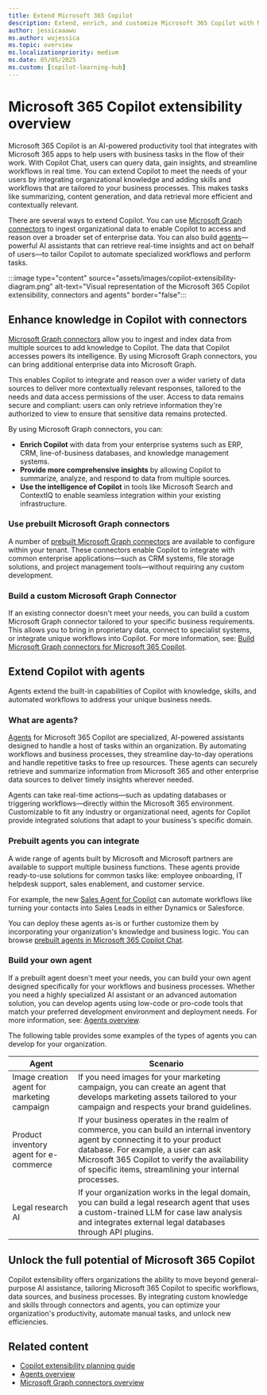 ```yaml
---
title: Extend Microsoft 365 Copilot
description: Extend, enrich, and customize Microsoft 365 Copilot with Microsoft Graph connectors, agents, external services, and data.
author: jessicaaawu
ms.author: wujessica
ms.topic: overview
ms.localizationpriority: medium
ms.date: 05/05/2025
ms.custom: [copilot-learning-hub]
---
```


# Microsoft 365 Copilot extensibility overview

Microsoft 365 Copilot is an AI-powered productivity tool that integrates with Microsoft 365 apps to help users with business tasks in the flow of their work. With Copilot Chat, users can query data, gain insights, and streamline workflows in real time. You can extend Copilot to meet the needs of your users by integrating organizational knowledge and adding skills and workflows that are tailored to your business processes. This makes tasks like summarizing, content generation, and data retrieval more efficient and contextually relevant.

There are several ways to extend Copilot. You can use [Microsoft Graph connectors](#enhance-knowledge-in-copilot-with-connectors) to ingest organizational data to enable Copilot to access and reason over a broader set of enterprise data. You can also build [agents](#extend-copilot-with-agents)—powerful AI assistants that can retrieve real-time insights and act on behalf of users—to tailor Copilot to automate specialized workflows and perform tasks.

:::image type="content" source="assets/images/copilot-extensibility-diagram.png" alt-text="Visual representation of the Microsoft 365 Copilot extensibility, connectors and agents" border="false":::

## Enhance knowledge in Copilot with connectors

[Microsoft Graph connectors](overview-graph-connector.md) allow you to ingest and index data from multiple sources to add knowledge to Copilot. The data that Copilot accesses powers its intelligence. By using Microsoft Graph connectors, you can bring additional enterprise data into Microsoft Graph.

This enables Copilot to integrate and reason over a wider variety of data sources to deliver more contextually relevant responses, tailored to the needs and data access permissions of the user. Access to data remains secure and compliant: users can only retrieve information they're authorized to view to ensure that sensitive data remains protected.

By using Microsoft Graph connectors, you can:

- **Enrich Copilot** with data from your enterprise systems such as ERP, CRM, line-of-business databases, and knowledge management systems.
- **Provide more comprehensive insights** by allowing Copilot to summarize, analyze, and respond to data from multiple sources.  
- **Use the intelligence of Copilot** in tools like Microsoft Search and ContextIQ to enable seamless integration within your existing infrastructure.

### Use prebuilt Microsoft Graph connectors

A number of [prebuilt Microsoft Graph connectors](/microsoftsearch/connectors-gallery) are available to configure within your tenant. These connectors enable Copilot to integrate with common enterprise applications—such as CRM systems, file storage solutions, and project management tools—without requiring any custom development.

### Build a custom Microsoft Graph Connector

If an existing connector doesn't meet your needs, you can build a custom Microsoft Graph connector tailored to your specific business requirements. This allows you to bring in proprietary data, connect to specialist systems, or integrate unique workflows into Copilot. For more information, see: [Build Microsoft Graph connectors for Microsoft 365 Copilot](/graph/connecting-external-content-build-quickstart?context=/microsoft-365-copilot/extensibility/context).

## Extend Copilot with agents

Agents extend the built-in capabilities of Copilot with knowledge, skills, and automated workflows to address your unique business needs.

### What are agents?

[Agents](agents-overview.md) for Microsoft 365 Copilot are specialized, AI-powered assistants designed to handle a host of tasks within an organization. By automating workflows and business processes, they streamline day-to-day operations and handle repetitive tasks to free up resources. These agents can securely retrieve and summarize information from Microsoft 365 and other enterprise data sources to deliver timely insights wherever needed.

Agents can take real-time actions—such as updating databases or triggering workflows—directly within the Microsoft 365 environment. Customizable to fit any industry or organizational need, agents for Copilot provide integrated solutions that adapt to your business's specific domain.

### Prebuilt agents you can integrate

A wide range of agents built by Microsoft and Microsoft partners are available to support multiple business functions. These agents provide ready-to-use solutions for common tasks like: employee onboarding, IT helpdesk support, sales enablement, and customer service.

For example, the new [Sales Agent for Copilot](https://www.microsoft.com/en-us/microsoft-365/blog/2025/03/05/new-sales-agents-accessible-in-microsoft-365-copilot-help-teams-close-more-deals-faster/?msockid=3be55ff297446b3b1fdd4a4e93446d12) can automate workflows like turning your contacts into Sales Leads in either Dynamics or Salesforce.

You can deploy these agents as-is or further customize them by incorporating your organization's knowledge and business logic. You can browse [prebuilt agents in Microsoft 365 Copilot Chat](https://m365.cloud.microsoft/m365apps/f3a6e67f-850d-4dd9-960a-04c6638ded36/app:co:copilotplugins?source=copilotChat&fromCode=pwav2&redirectId=26FCE8716E9549689003C3D9B0893F92&auth=2).

### Build your own agent

If a prebuilt agent doesn't meet your needs, you can build your own agent designed specifically for your workflows and business processes. Whether you need a highly specialized AI assistant or an advanced automation solution, you can develop agents using low-code or pro-code tools that match your preferred development environment and deployment needs. For more information, see: [Agents overview](agents-overview.md).

The following table provides some examples of the types of agents you can develop for your organization.

| **Agent**                          | **Scenario** |
|-----------------------------------|--------------|
| Image creation agent for marketing campaign | If you need images for your marketing campaign, you can create an agent that develops marketing assets tailored to your campaign and respects your brand guidelines. |
| Product inventory agent for e-commerce | If your business operates in the realm of commerce, you can build an internal inventory agent by connecting it to your product database. For example, a user can ask Microsoft 365 Copilot to verify the availability of specific items, streamlining your internal processes. |
| Legal research AI | If your organization works in the legal domain, you can build a legal research agent that uses a custom-trained LLM for case law analysis and integrates external legal databases through API plugins. |

## Unlock the full potential of Microsoft 365 Copilot

Copilot extensibility offers organizations the ability to move beyond general-purpose AI assistance, tailoring Microsoft 365 Copilot to specific workflows, data sources, and business processes. By integrating custom knowledge and skills through connectors and agents, you can optimize your organization's productivity, automate manual tasks, and unlock new efficiencies.

## Related content

- [Copilot extensibility planning guide](copilot-extensibility-planning-guide.md)
- [Agents overview](agents-overview.md)
- [Microsoft Graph connectors overview](overview-graph-connector.md)